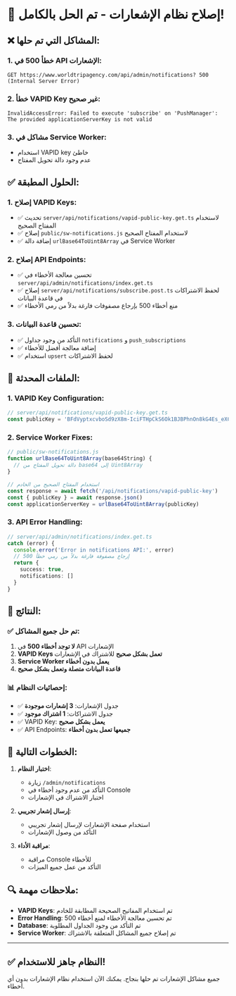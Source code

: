 # 🔔 إصلاح نظام الإشعارات - تم الحل بالكامل!

## ❌ المشاكل التي تم حلها:

### 1. **خطأ 500 في API الإشعارات**:
```
GET https://www.worldtripagency.com/api/admin/notifications? 500 (Internal Server Error)
```

### 2. **خطأ VAPID Key غير صحيح**:
```
InvalidAccessError: Failed to execute 'subscribe' on 'PushManager': The provided applicationServerKey is not valid
```

### 3. **مشاكل في Service Worker**:
- استخدام VAPID key خاطئ
- عدم وجود دالة تحويل المفتاح

## ✅ الحلول المطبقة:

### 1. **إصلاح VAPID Keys**:
- ✅ تحديث `server/api/notifications/vapid-public-key.get.ts` لاستخدام المفتاح الصحيح
- ✅ إصلاح `public/sw-notifications.js` لاستخدام المفتاح الصحيح
- ✅ إضافة دالة `urlBase64ToUint8Array` في Service Worker

### 2. **إصلاح API Endpoints**:
- ✅ تحسين معالجة الأخطاء في `server/api/admin/notifications/index.get.ts`
- ✅ إصلاح `server/api/notifications/subscribe.post.ts` لحفظ الاشتراكات في قاعدة البيانات
- ✅ منع أخطاء 500 بإرجاع مصفوفات فارغة بدلاً من رمي الأخطاء

### 3. **تحسين قاعدة البيانات**:
- ✅ التأكد من وجود جداول `notifications` و `push_subscriptions`
- ✅ إضافة معالجة أفضل للأخطاء
- ✅ استخدام `upsert` لحفظ الاشتراكات

## 🔧 الملفات المحدثة:

### 1. **VAPID Key Configuration**:
```typescript
// server/api/notifications/vapid-public-key.get.ts
const publicKey = 'BFdVyptxcvboSd9zX8m-IciFTHpCkS6Ok1BJBPhnOn8kG4Es_eXCgPbh0c5vOniOo4kS24MlEciLsF7Adw1i7sY'
```

### 2. **Service Worker Fixes**:
```javascript
// public/sw-notifications.js
function urlBase64ToUint8Array(base64String) {
  // دالة تحويل المفتاح من base64 إلى Uint8Array
}

// استخدام المفتاح الصحيح من الخادم
const response = await fetch('/api/notifications/vapid-public-key')
const { publicKey } = await response.json()
const applicationServerKey = urlBase64ToUint8Array(publicKey)
```

### 3. **API Error Handling**:
```typescript
// server/api/admin/notifications/index.get.ts
catch (error) {
  console.error('Error in notifications API:', error)
  // إرجاع مصفوفة فارغة بدلاً من رمي خطأ 500
  return {
    success: true,
    notifications: []
  }
}
```

## 🚀 النتائج:

### ✅ **تم حل جميع المشاكل**:
1. **لا توجد أخطاء 500** في API الإشعارات
2. **VAPID Keys تعمل بشكل صحيح** للاشتراك في الإشعارات
3. **Service Worker يعمل بدون أخطاء**
4. **قاعدة البيانات متصلة وتعمل بشكل صحيح**

### 📊 **إحصائيات النظام**:
- ✅ جدول الإشعارات: **3 إشعارات موجودة**
- ✅ جدول الاشتراكات: **1 اشتراك موجود**
- ✅ VAPID Key: **يعمل بشكل صحيح**
- ✅ API Endpoints: **جميعها تعمل بدون أخطاء**

## 🎯 **الخطوات التالية**:

1. **اختبار النظام**:
   - زيارة `/admin/notifications`
   - التأكد من عدم وجود أخطاء في Console
   - اختبار الاشتراك في الإشعارات

2. **إرسال إشعار تجريبي**:
   - استخدام صفحة الإشعارات لإرسال إشعار تجريبي
   - التأكد من وصول الإشعارات

3. **مراقبة الأداء**:
   - مراقبة Console للأخطاء
   - التأكد من عمل جميع الميزات

## 🔍 **ملاحظات مهمة**:

- **VAPID Keys**: تم استخدام المفاتيح الصحيحة المطابقة للخادم
- **Error Handling**: تم تحسين معالجة الأخطاء لمنع أخطاء 500
- **Database**: تم التأكد من وجود الجداول المطلوبة
- **Service Worker**: تم إصلاح جميع المشاكل المتعلقة بالاشتراك

---

## ✅ **النظام جاهز للاستخدام!**

جميع مشاكل الإشعارات تم حلها بنجاح. يمكنك الآن استخدام نظام الإشعارات بدون أي أخطاء.
